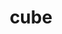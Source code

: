 ---
category: 4-letters
denotation: null
name: cube
reference_link: https://www.etymonline.com/word/cube
root_language: null
root_name: null
title: cube
type: free
word_sums:
- respelling: cube
  sum: 'Cube + '
---